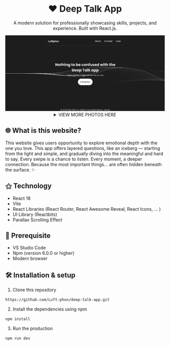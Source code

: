 <h1 align="center"> ❤️ Deep Talk App </h1>
<p align="center">A modern solution for professionally showcasing skills, projects, and experience. Built with React.js.</p>
 <img alt="Fav Icon Png" src="https://github.com/Luft-phon/deep-talk-app/blob/main/src/photo/index.jpg"/>

 <details>
   <summary align="center">VIEW MORE PHOTOS HERE</summary>
    <img alt="Fav Icon Png" src="https://github.com/Luft-phon/deep-talk-app/blob/main/src/photo/concept1.jpg" />
   <img alt="Fav Icon Png" src="https://github.com/Luft-phon/deep-talk-app/blob/main/src/photo/concept2.jpg"/>
   <img alt="Fav Icon Png" src="https://github.com/Luft-phon/deep-talk-app/blob/main/src/photo/concept3.jpg"/>
 </details>

## 🌐  What is this website?
This website gives users opportunity to explore emotional depth with the one you love. This app offers layered questions, like an iceberg — starting from the light and simple, and gradually diving into the meaningful and hard to say. Every swipe is a chance to listen. Every moment, a deeper connection. Because the most important things… are often hidden beneath the surface. ✨

## ⚝ Technology
- React 18
- Vite
- React Libraries (React Router, React Awesome Reveal, React Icons, ... )
- UI Library (Reactbits)
- Parallax Scrolling Effect

## 📌 Prerequisite
- VS Studio Code
- Npm (version 6.0.0 or higher)
- Modern browser

## 🛠 Installation & setup
1. Clone this repository
```
https://github.com/Luft-phon/deep-talk-app.git
```
2. Install the dependencies using npm
```
npm install
```
3. Run the production
```
npm run dev
```




